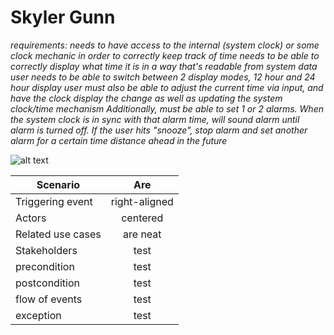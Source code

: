 # Skyler Gunn 
*requirements: needs to have access to the internal (system clock) or some clock mechanic in order to correctly keep track of time*
*needs to be able to correctly display what time it is in a way that's readable from system data*
*user needs to be able to switch between 2 display modes, 12 hour and 24 hour display*
*user must also be able to adjust the current time via input, and have the clock display the change as well as updating the system clock/time mechanism*
*Additionally, must be able to set 1 or 2 alarms. When the system clock is in sync with that alarm time, will sound alarm until alarm is turned off. If the user hits "snooze", stop alarm and set another alarm for a certain time distance ahead in the future*

![alt text](https://github.com/skylerGunn/alarmClock/blob/master/alarm.png "alarm")


| Scenario        | Are           |
| ------------- |:-------------:|
| Triggering event      | right-aligned |
| Actors      | centered      |
| Related use cases | are neat      |
| Stakeholders           |test      |
| precondition  | test |
| postcondition | test |
| flow of events | test |
| exception | test |
